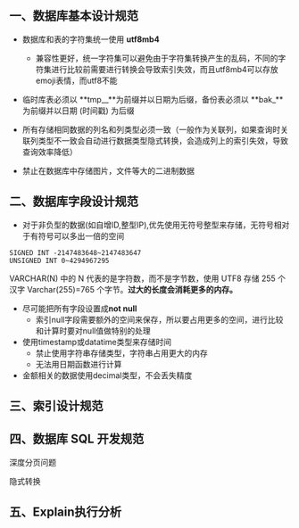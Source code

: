 ## 一、数据库基本设计规范

- 数据库和表的字符集统一使用 **utf8mb4**
  - 兼容性更好，统一字符集可以避免由于字符集转换产生的乱码，不同的字符集进行比较前需要进行转换会导致索引失效，而且utf8mb4可以存放emoji表情，而utf8不能

- 临时库表必须以 **tmp__**为前缀并以日期为后缀，备份表必须以 **bak_**为前缀并以日期 (时间戳) 为后缀
- 所有存储相同数据的列名和列类型必须一致（一般作为关联列，如果查询时关联列类型不一致会自动进行数据类型隐式转换，会造成列上的索引失效，导致查询效率降低）
- 禁止在数据库中存储图片，文件等大的二进制数据

## 二、数据库字段设计规范

- 对于非负型的数据(如自增ID,整型IP),优先使用无符号整型来存储，无符号相对于有符号可以多出一倍的空间

```mysql
SIGNED INT -2147483648~2147483647
UNSIGNED INT 0~4294967295
```

VARCHAR(N) 中的 N 代表的是字符数，而不是字节数，使用 UTF8 存储 255 个汉字 Varchar(255)=765 个字节。**过大的长度会消耗更多的内存。**

- 尽可能把所有字段设置成**not null**
  - 索引null字段需要额外的空间来保存，所以要占用更多的空间，进行比较和计算时要对null值做特别的处理
- 使用timestamp或datatime类型来存储时间
  - 禁止使用字符串存储类型，字符串占用更大的内存
  - 无法用日期函数进行计算
- 金额相关的数据使用decimal类型，不会丢失精度

## 三、索引设计规范



## 四、数据库 SQL 开发规范

深度分页问题

隐式转换

## 五、Explain执行分析